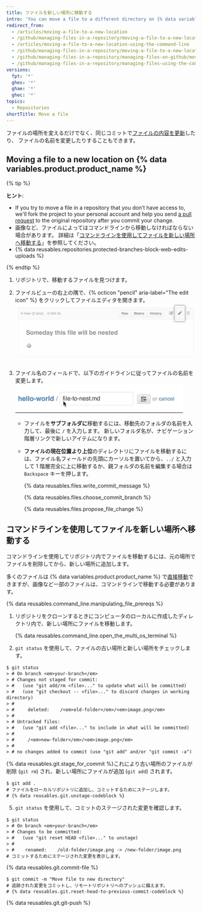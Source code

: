 ```yaml
---
title: ファイルを新しい場所に移動する
intro: 'You can move a file to a different directory on {% data variables.product.product_name %} or by using the command line.'
redirect_from:
  - /articles/moving-a-file-to-a-new-location
  - /github/managing-files-in-a-repository/moving-a-file-to-a-new-location
  - /articles/moving-a-file-to-a-new-location-using-the-command-line
  - /github/managing-files-in-a-repository/moving-a-file-to-a-new-location-using-the-command-line
  - /github/managing-files-in-a-repository/managing-files-on-github/moving-a-file-to-a-new-location
  - /github/managing-files-in-a-repository/managing-files-using-the-command-line/moving-a-file-to-a-new-location-using-the-command-line
versions:
  fpt: '*'
  ghes: '*'
  ghae: '*'
  ghec: '*'
topics:
  - Repositories
shortTitle: Move a file
---
```


ファイルの場所を変えるだけでなく、同じコミットで[ファイルの内容を更新](/articles/editing-files-in-your-repository)したり、
ファイルの名前を変更したりすることもできます。</p> 



## Moving a file to a new location on {% data variables.product.product_name %}

{% tip %}

**ヒント**:

- If you try to move a file in a repository that you don’t have access to, we'll fork the project to your personal account and help you send [a pull request](/pull-requests/collaborating-with-pull-requests/proposing-changes-to-your-work-with-pull-requests/about-pull-requests) to the original repository after you commit your change.
- 画像など、ファイルによってはコマンドラインから移動しなければならない場合があります。 詳細は「[コマンドラインを使用してファイルを新しい場所へ移動する](/articles/moving-a-file-to-a-new-location-using-the-command-line)」を参照してください。
- {% data reusables.repositories.protected-branches-block-web-edits-uploads %}

{% endtip %}

1. リポジトリで、移動するファイルを見つけます。
2. ファイルビューの右上の隅で、{% octicon "pencil" aria-label="The edit icon" %} をクリックしてファイルエディタを開きます。 ![ファイル編集アイコン](/assets/images/help/repository/move-file-edit-file-icon.png)

3. ファイル名のフィールドで、以下のガイドラインに従ってファイルの名前を変更します。 ![ファイル名を編集する](/assets/images/help/repository/moving_files.gif)

    - ファイルを**サブフォルダに**移動するには、移動先のフォルダの名前を入力して、最後に `/` を入力します。 新しいフォルダ名が、ナビゲーション階層リンクで新しいアイテムになります。
    - **ファイルの現在位置より上位**のディレクトリにファイルを移動するには、ファイル名フィールドの先頭にカーソルを置いてから、`../` と入力して 1 階層完全に上に移動するか、親フォルダの名前を編集する場合は `Backspace` キーを押します。 
      
      {% data reusables.files.write_commit_message %}
      
      
      
      {% data reusables.files.choose_commit_branch %}
      
      
      
      {% data reusables.files.propose_file_change %}



## コマンドラインを使用してファイルを新しい場所へ移動する

コマンドラインを使用してリポジトリ内でファイルを移動するには、元の場所でファイルを削除してから、新しい場所に追加します。

多くのファイルは {% data variables.product.product_name %} で[直接移動](/articles/moving-a-file-to-a-new-location)できますが、画像など一部のファイルは、コマンドラインで移動する必要があります。

{% data reusables.command_line.manipulating_file_prereqs %}

1. リポジトリをクローンするときにコンピュータのローカルに作成したディレクトリ内で、新しい場所にファイルを移動します。 
   
   {% data reusables.command_line.open_the_multi_os_terminal %}

3. `git status` を使用して、ファイルの古い場所と新しい場所をチェックします。 
   
   
  ```shell
  $ git status
  > # On branch <em>your-branch</em>
  > # Changes not staged for commit:
  > #   (use "git add/rm <file>..." to update what will be committed)
  > #   (use "git checkout -- <file>..." to discard changes in working directory)
  > #
  > #     deleted:    /<em>old-folder</em>/<em>image.png</em>
  > #
  > # Untracked files:
  > #   (use "git add <file>..." to include in what will be committed)
  > #
  > #     /<em>new-folder</em>/<em>image.png</em>
  > #
  > # no changes added to commit (use "git add" and/or "git commit -a")
  ```


{% data reusables.git.stage_for_commit %}これにより古い場所のファイルが削除 (`git rm`) され、新しい場所にファイルが追加 (`git add`) されます。 


  ```shell
  $ git add .
  # ファイルをローカルリポジトリに追加し、コミットするためにステージします。
  # {% data reusables.git.unstage-codeblock %}
  ```


5. `git status` を使用して、コミットのステージされた変更を確認します。 
   
  ```shell
  $ git status
  > # On branch <em>your-branch</em>
  > # Changes to be committed:
  > #   (use "git reset HEAD <file>..." to unstage)
  > #
  > #    renamed:    /old-folder/image.png -> /new-folder/image.png
  # コミットするためにステージされた変更を表示します。
  ```


{% data reusables.git.commit-file %}


  ```shell
  $ git commit -m "Move file to new directory"
  # 追跡された変更をコミットし、リモートリポジトリへのプッシュに備えます。
  # {% data reusables.git.reset-head-to-previous-commit-codeblock %}
  ```


{% data reusables.git.git-push %}
